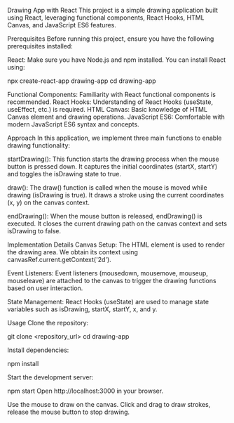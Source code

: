 Drawing App with React
This project is a simple drawing application built using React, leveraging functional components, React Hooks, HTML Canvas, and JavaScript ES6 features.

Prerequisites
Before running this project, ensure you have the following prerequisites installed:

React: Make sure you have Node.js and npm installed. You can install React using:

npx create-react-app drawing-app
cd drawing-app

Functional Components: Familiarity with React functional components is recommended.
React Hooks: Understanding of React Hooks (useState, useEffect, etc.) is required.
HTML Canvas: Basic knowledge of HTML Canvas element and drawing operations.
JavaScript ES6: Comfortable with modern JavaScript ES6 syntax and concepts.

Approach
In this application, we implement three main functions to enable drawing functionality:

startDrawing(): This function starts the drawing process when the mouse button is pressed down. It captures the initial coordinates (startX, startY) and toggles the isDrawing state to true.

draw(): The draw() function is called when the mouse is moved while drawing (isDrawing is true). It draws a stroke using the current coordinates (x, y) on the canvas context.

endDrawing(): When the mouse button is released, endDrawing() is executed. It closes the current drawing path on the canvas context and sets isDrawing to false.

Implementation Details
Canvas Setup: The HTML <canvas> element is used to render the drawing area. We obtain its context using canvasRef.current.getContext('2d').

Event Listeners: Event listeners (mousedown, mousemove, mouseup, mouseleave) are attached to the canvas to trigger the drawing functions based on user interaction.

State Management: React Hooks (useState) are used to manage state variables such as isDrawing, startX, startY, x, and y.

Usage
Clone the repository:

git clone <repository_url>
cd drawing-app

Install dependencies:


npm install

Start the development server:


npm start
Open http://localhost:3000 in your browser.

Use the mouse to draw on the canvas. Click and drag to draw strokes, release the mouse button to stop drawing.
 
